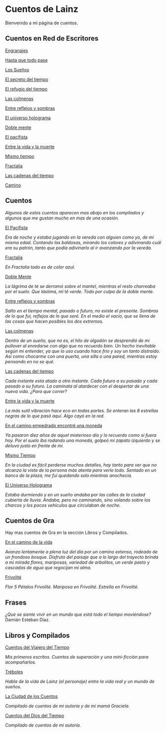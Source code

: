 # Cuentos de Lainz
Bienvenido a mi página de cuentos.

## Cuentos en Red de Escritores

[Engranajes](https://www.dunken.org/convocatoria/single.php?id=27804)

[Hasta que todo pase](https://www.dunken.org/convocatoria/single.php?id=19423)

[Los Sueños](https://www.dunken.org/convocatoria/single.php?id=17193)

[El secreto del tiempo](https://www.dunken.org/convocatoria/single.php?id=14953)

[El refugio del tiempo](https://www.dunken.org/convocatoria/single.php?id=9545)

[Las colmenas](https://www.dunken.org/convocatoria/single.php?id=9256)

[Entre reflejos y sombras](https://www.dunken.org/convocatoria/single.php?id=9255)

[El universo holograma](https://www.dunken.org/convocatoria/single.php?id=9253)

[Doble mente](https://www.dunken.org/convocatoria/single.php?id=9252)

[El pacifista](https://www.dunken.org/convocatoria/single.php?id=9251)

[Entre la vida y la muerte](https://www.dunken.org/convocatoria/single.php?id=9250)

[Mismo tiempo](https://www.dunken.org/convocatoria/single.php?id=2317)

[Fractalia](https://www.dunken.org/convocatoria/single.php?id=6591)

[Las cadenas del tiempo](https://www.dunken.org/convocatoria/single.php?id=2318)

[Camino](https://www.dunken.org/convocatoria/single.php?id=2315)

## Cuentos
*Algunos de estos cuentos aparecen mas abajo en los compilados y algunos que me gustan mucho en mas de una ocasión.*

[El Pacifista](/cuentos/el-pacifista/)

*Era de noche y estaba jugando en la vereda con alguien como yo, de mí misma edad. Contando las baldosas, mirando los colores y adivinando cuál era su patrón, tanto que podía adivinarlo al ir avanzando por la vereda.*

[Fractalia](/cuentos/fractalia/)

*En Fractalia todo es de color azul.*

[Doble Mente](/cuentos/doble-mente/)

*La lágrima de té se derramó sobre el mantel, mientras el resto chorreaba por el suelo. Que lástima, mi té verde. Todo por culpa de la doble mente.*

[Entre reflejos y sombras](/cuentos/entre-reflejos-y-sombras/)

*Salto en el tiempo mental, pasado o futuro, no existe el presente. Sombras de lo que fui, reflejos de lo que seré. En el medio el vacío, que se llena de las cosas que hacen posibles los dos extremos.*

[Las colmenas](/cuentos/las-colmenas/)

*Dentro de un sueño, que no es, el hilo de algodón se desprendió de mi pullover al enredarse con algo que no recuerdo bien. Un hecho inevitable según mi entender, ya que lo uso cuando hace frío y soy un tanto distraído. Así como chocarme con una puerta, una silla o una pared, mientras estoy pensando en no se qué.*

[Las cadenas del tiempo](/cuentos/las-cadenas-del-tiempo/)

*Cada instante esta atado a otro instante. Cada futuro a su pasado y cada pasado a su futuro. La caminata al atardecer con el despertar de una nueva vida. ¿Para que correr?*

[Entre la vida y la muerte](/cuentos/entre-la-vida-y-la-muerte/)

*La más sutil vibración hace eco en todas partes. Se enteran las 8 estrellas negras de lo que pasó aquí. Algo cayó en la red.*

[En el camino empedrado encontré una moneda](/cuentos/en-el-camino-empedrado-encontre-una-moneda/)

*Ya pasaron diez años de aquel misterioso día y lo recuerdo como si fuera hoy. Por el suelo iba rodando una moneda, golpeó mi zapato izquierdo y se detuvo justo en frente de mi.*

[Mismo Tiempo](/cuentos/mismo-tiempo/)

*En la ciudad es fácil perderse muchos detalles, hay tanto para ver que no alcanza la vista de la persona más atenta para verlo todo. Sentado en un banco de la plaza, me fui quedando solo mientras anochecía.*

[El Universo Holograma](/cuentos/el-universo-holograma/)

*Estaba durmiendo y en un sueño andaba por las calles de la ciudad cubierta de lluvia. Andaba, pero no caminando, sino volando sobre los charcos y los pocos vehículos que circulaban de noche.*

## Cuentos de Gra

Hay mas cuentos de Gra en la sección Libros y Compilados.

[En el camino de la vida](/cuentos/en-el-camino-de-la-vida)

*Avanzo lentamente a plena luz del día por un camino extenso, rodeado de un frondoso bosque. Disfruto del paisaje que a lo largo del trayecto brinda a mi mirada flores, mariposas, variedad de arbolitos, un verde pasto y cascadas de agua que regocijan mi alma.*

[Frivolité](/cuentos/frivolite)

*Flor 5 Pétalos Frivolité. Mariposa en Frivolité. Estrella en Frivolité.*

## Frases

*¿Que se siente vivir en un mundo que está todo el tiempo moviéndose?* Damián Esteban Diaz.

## Libros y Compilados
[Cuentos del Viajero del Tiempo](/cuentos/cuentos-del-viajero-del-tiempo/)

*Mis primeros escritos. Cuentos de superación y una mini-ficción para acompañarlos.*

[Tréboles](/cuentos/treboles/)

*Habla de la vida de Lainz (el personaje) entre la vida real y un mundo de sueños.*

[La Ciudad de los Cuentos](/cuentos/la-ciudad-de-los-cuentos/)

*Compilado de cuentos de mi autoría y de mi mamá Graciela.*

[Cuentos del Dios del Tiempo](/cuentos/cuentos-del-dios-del-tiempo/)

*Compilado de cuentos de mi autoría.*
